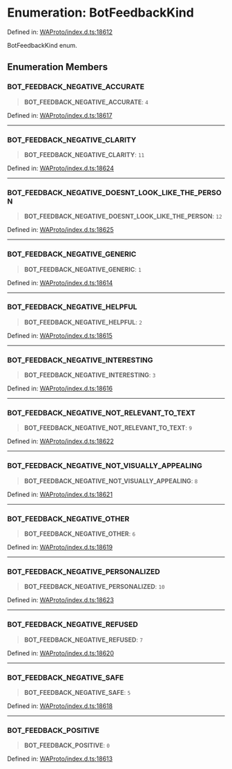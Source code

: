 # Enumeration: BotFeedbackKind

Defined in: [WAProto/index.d.ts:18612](https://github.com/Fokusdotid/Baileys/blob/039f28db78950e3bac7c407f144ea390dcdf207d/WAProto/index.d.ts#L18612)

BotFeedbackKind enum.

## Enumeration Members

### BOT\_FEEDBACK\_NEGATIVE\_ACCURATE

> **BOT\_FEEDBACK\_NEGATIVE\_ACCURATE**: `4`

Defined in: [WAProto/index.d.ts:18617](https://github.com/Fokusdotid/Baileys/blob/039f28db78950e3bac7c407f144ea390dcdf207d/WAProto/index.d.ts#L18617)

***

### BOT\_FEEDBACK\_NEGATIVE\_CLARITY

> **BOT\_FEEDBACK\_NEGATIVE\_CLARITY**: `11`

Defined in: [WAProto/index.d.ts:18624](https://github.com/Fokusdotid/Baileys/blob/039f28db78950e3bac7c407f144ea390dcdf207d/WAProto/index.d.ts#L18624)

***

### BOT\_FEEDBACK\_NEGATIVE\_DOESNT\_LOOK\_LIKE\_THE\_PERSON

> **BOT\_FEEDBACK\_NEGATIVE\_DOESNT\_LOOK\_LIKE\_THE\_PERSON**: `12`

Defined in: [WAProto/index.d.ts:18625](https://github.com/Fokusdotid/Baileys/blob/039f28db78950e3bac7c407f144ea390dcdf207d/WAProto/index.d.ts#L18625)

***

### BOT\_FEEDBACK\_NEGATIVE\_GENERIC

> **BOT\_FEEDBACK\_NEGATIVE\_GENERIC**: `1`

Defined in: [WAProto/index.d.ts:18614](https://github.com/Fokusdotid/Baileys/blob/039f28db78950e3bac7c407f144ea390dcdf207d/WAProto/index.d.ts#L18614)

***

### BOT\_FEEDBACK\_NEGATIVE\_HELPFUL

> **BOT\_FEEDBACK\_NEGATIVE\_HELPFUL**: `2`

Defined in: [WAProto/index.d.ts:18615](https://github.com/Fokusdotid/Baileys/blob/039f28db78950e3bac7c407f144ea390dcdf207d/WAProto/index.d.ts#L18615)

***

### BOT\_FEEDBACK\_NEGATIVE\_INTERESTING

> **BOT\_FEEDBACK\_NEGATIVE\_INTERESTING**: `3`

Defined in: [WAProto/index.d.ts:18616](https://github.com/Fokusdotid/Baileys/blob/039f28db78950e3bac7c407f144ea390dcdf207d/WAProto/index.d.ts#L18616)

***

### BOT\_FEEDBACK\_NEGATIVE\_NOT\_RELEVANT\_TO\_TEXT

> **BOT\_FEEDBACK\_NEGATIVE\_NOT\_RELEVANT\_TO\_TEXT**: `9`

Defined in: [WAProto/index.d.ts:18622](https://github.com/Fokusdotid/Baileys/blob/039f28db78950e3bac7c407f144ea390dcdf207d/WAProto/index.d.ts#L18622)

***

### BOT\_FEEDBACK\_NEGATIVE\_NOT\_VISUALLY\_APPEALING

> **BOT\_FEEDBACK\_NEGATIVE\_NOT\_VISUALLY\_APPEALING**: `8`

Defined in: [WAProto/index.d.ts:18621](https://github.com/Fokusdotid/Baileys/blob/039f28db78950e3bac7c407f144ea390dcdf207d/WAProto/index.d.ts#L18621)

***

### BOT\_FEEDBACK\_NEGATIVE\_OTHER

> **BOT\_FEEDBACK\_NEGATIVE\_OTHER**: `6`

Defined in: [WAProto/index.d.ts:18619](https://github.com/Fokusdotid/Baileys/blob/039f28db78950e3bac7c407f144ea390dcdf207d/WAProto/index.d.ts#L18619)

***

### BOT\_FEEDBACK\_NEGATIVE\_PERSONALIZED

> **BOT\_FEEDBACK\_NEGATIVE\_PERSONALIZED**: `10`

Defined in: [WAProto/index.d.ts:18623](https://github.com/Fokusdotid/Baileys/blob/039f28db78950e3bac7c407f144ea390dcdf207d/WAProto/index.d.ts#L18623)

***

### BOT\_FEEDBACK\_NEGATIVE\_REFUSED

> **BOT\_FEEDBACK\_NEGATIVE\_REFUSED**: `7`

Defined in: [WAProto/index.d.ts:18620](https://github.com/Fokusdotid/Baileys/blob/039f28db78950e3bac7c407f144ea390dcdf207d/WAProto/index.d.ts#L18620)

***

### BOT\_FEEDBACK\_NEGATIVE\_SAFE

> **BOT\_FEEDBACK\_NEGATIVE\_SAFE**: `5`

Defined in: [WAProto/index.d.ts:18618](https://github.com/Fokusdotid/Baileys/blob/039f28db78950e3bac7c407f144ea390dcdf207d/WAProto/index.d.ts#L18618)

***

### BOT\_FEEDBACK\_POSITIVE

> **BOT\_FEEDBACK\_POSITIVE**: `0`

Defined in: [WAProto/index.d.ts:18613](https://github.com/Fokusdotid/Baileys/blob/039f28db78950e3bac7c407f144ea390dcdf207d/WAProto/index.d.ts#L18613)

